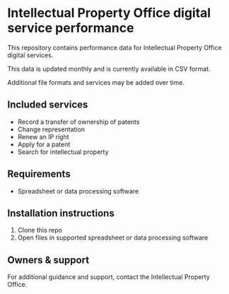 # Intellectual Property Office digital service performance

This repository contains performance data for Intellectual Property Office digital services.

This data is updated monthly and is currently available in CSV format. 

Additional file formats and services may be added over time.

## Included services
- Record a transfer of ownership of patents
- Change representation
- Renew an IP right
- Apply for a patent
- Search for intellectual property

## Requirements
- Spreadsheet or data processing software

## Installation instructions
1. Clone this repo
2. Open files in supported spreadsheet or data processing software

## Owners & support
For additional guidance and support, contact the Intellectual Property Office.
